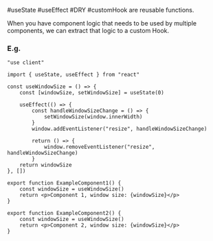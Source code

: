 #useState #useEffect 
#DRY #customHook are reusable functions.

When you have component logic that needs to be used by multiple components, we can extract that logic to a custom Hook.

### E.g.
``` tsx
"use client"

import { useState, useEffect } from "react"

const useWindowSize = () => {
	const [windowSize, setWindowSize] = useState(0)

	useEffect(() => {
		const handleWindowSizeChange = () => {
			setWindowSize(window.innerWidth)
		}
		window.addEventListener("resize", handleWindowSizeChange)
	
		return () => {
			window.removeEventListener("resize", handleWindowSizeChange)
		}
	return windowSize
}, [])

export function ExampleComponent1() {
	const windowSize = useWindowSize()
	return <p>Component 1, window size: {windowSize}</p>
}

export function ExampleComponent2() {
	const windowSize = useWindowSize()
	return <p>Component 2, window size: {windowSize}</p>
}
```